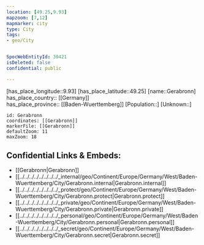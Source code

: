 ```yaml
---
location: [49.25,9.93] 
mapzoom: [7,12] 
mapmarker: city 
type: City
tags:
- geo/City


SpocWebEntityId: 30421
isDeleted: false
confidential: public

---
```

[has_place_longitude::9.93] 
[has_place_latitude::49.25] 
[name::Gerabronn] 
has_place_country:: [[Germany]]  
has_place_province:: [[Baden-Wuerttemberg]] 
[Population::] 
[Unknown::] 


```leaflet
id: Gerabronn
coordinates: [[Gerabronn]] 
markerFile: [[Gerabronn]] 
defaultZoom: 11 
maxZoom: 18
```


## Confidential Links & Embeds: 
- [[Gerabronn|Gerabronn]]  
- [[../../../../../../../../_internal/geo/Continent/Europe/Germany/West/Baden-Wuerttemberg/City/Gerabronn.internal|Gerabronn.internal]] 
- [[../../../../../../../../_protect/geo/Continent/Europe/Germany/West/Baden-Wuerttemberg/City/Gerabronn.protect|Gerabronn.protect]] 
- [[../../../../../../../../_private/geo/Continent/Europe/Germany/West/Baden-Wuerttemberg/City/Gerabronn.private|Gerabronn.private]] 
- [[../../../../../../../../_personal/geo/Continent/Europe/Germany/West/Baden-Wuerttemberg/City/Gerabronn.personal|Gerabronn.personal]] 
- [[../../../../../../../../_secret/geo/Continent/Europe/Germany/West/Baden-Wuerttemberg/City/Gerabronn.secret|Gerabronn.secret]] 
